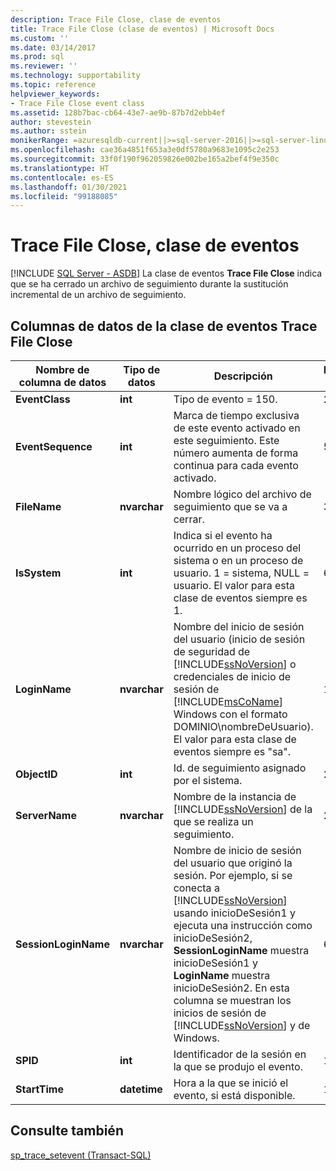 ```yaml
---
description: Trace File Close, clase de eventos
title: Trace File Close (clase de eventos) | Microsoft Docs
ms.custom: ''
ms.date: 03/14/2017
ms.prod: sql
ms.reviewer: ''
ms.technology: supportability
ms.topic: reference
helpviewer_keywords:
- Trace File Close event class
ms.assetid: 128b7bac-cb64-43e7-ae9b-87b7d2ebb4ef
author: stevestein
ms.author: sstein
monikerRange: =azuresqldb-current||>=sql-server-2016||>=sql-server-linux-2017||=azuresqldb-mi-current
ms.openlocfilehash: cae36a4851f653a3e0df5780a9683e1095c2e253
ms.sourcegitcommit: 33f0f190f962059826e002be165a2bef4f9e350c
ms.translationtype: HT
ms.contentlocale: es-ES
ms.lasthandoff: 01/30/2021
ms.locfileid: "99188085"
---
```

# <a name="trace-file-close-event-class"></a>Trace File Close, clase de eventos
[!INCLUDE [SQL Server - ASDB](../../includes/applies-to-version/sql-asdb.md)]
  La clase de eventos **Trace File Close** indica que se ha cerrado un archivo de seguimiento durante la sustitución incremental de un archivo de seguimiento.  
  
## <a name="trace-file-close-event-class-data-columns"></a>Columnas de datos de la clase de eventos Trace File Close  
  
|Nombre de columna de datos|Tipo de datos|Descripción|Identificador de columna|Filtrable|  
|----------------------|---------------|-----------------|---------------|----------------|  
|**EventClass**|**int**|Tipo de evento = 150.|27|No|  
|**EventSequence**|**int**|Marca de tiempo exclusiva de este evento activado en este seguimiento. Este número aumenta de forma continua para cada evento activado.|51|No|  
|**FileName**|**nvarchar**|Nombre lógico del archivo de seguimiento que se va a cerrar.|36|Sí|  
|**IsSystem**|**int**|Indica si el evento ha ocurrido en un proceso del sistema o en un proceso de usuario. 1 = sistema, NULL = usuario. El valor para esta clase de eventos siempre es 1.|60|Sí|  
|**LoginName**|**nvarchar**|Nombre del inicio de sesión del usuario (inicio de sesión de seguridad de [!INCLUDE[ssNoVersion](../../includes/ssnoversion-md.md)] o credenciales de inicio de sesión de [!INCLUDE[msCoName](../../includes/msconame-md.md)] Windows con el formato DOMINIO\nombreDeUsuario). El valor para esta clase de eventos siempre es "sa".|11|Sí|  
|**ObjectID**|**int**|Id. de seguimiento asignado por el sistema.|22|Sí|  
|**ServerName**|**nvarchar**|Nombre de la instancia de [!INCLUDE[ssNoVersion](../../includes/ssnoversion-md.md)] de la que se realiza un seguimiento.|26|No|  
|**SessionLoginName**|**nvarchar**|Nombre de inicio de sesión del usuario que originó la sesión. Por ejemplo, si se conecta a [!INCLUDE[ssNoVersion](../../includes/ssnoversion-md.md)] usando inicioDeSesión1 y ejecuta una instrucción como inicioDeSesión2, **SessionLoginName** muestra inicioDeSesión1 y **LoginName** muestra inicioDeSesión2. En esta columna se muestran los inicios de sesión de [!INCLUDE[ssNoVersion](../../includes/ssnoversion-md.md)] y de Windows.|64|Sí|  
|**SPID**|**int**|Identificador de la sesión en la que se produjo el evento.|12|Sí|  
|**StartTime**|**datetime**|Hora a la que se inició el evento, si está disponible.|14|Sí|  
  
## <a name="see-also"></a>Consulte también  
 [sp_trace_setevent &#40;Transact-SQL&#41;](../../relational-databases/system-stored-procedures/sp-trace-setevent-transact-sql.md)  
  
  

